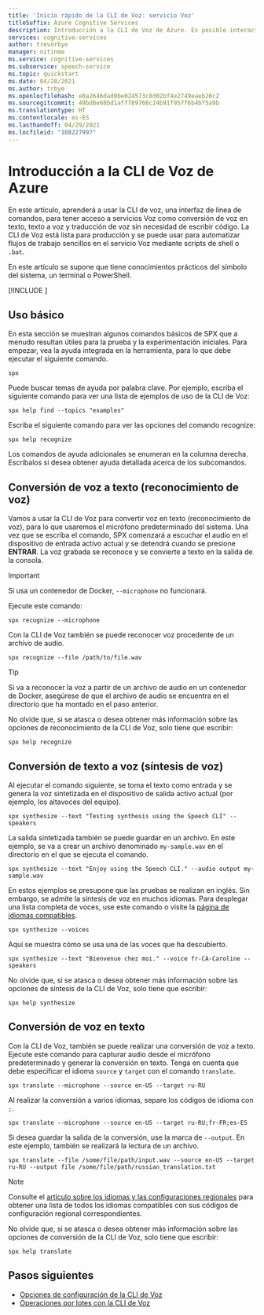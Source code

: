 ```yaml
---
title: 'Inicio rápido de la CLI de Voz: servicio Voz'
titleSuffix: Azure Cognitive Services
description: Introducción a la CLI de Voz de Azure. Es posible interactuar con los servicios Voz como conversión de voz en texto, texto a voz y traducción de voz sin tener que escribir ni una sola línea de código.
services: cognitive-services
author: trevorbye
manager: nitinme
ms.service: cognitive-services
ms.subservice: speech-service
ms.topic: quickstart
ms.date: 04/28/2021
ms.author: trbye
ms.openlocfilehash: e0a2646dad0be024573c8d02bf4e2749eaeb20c2
ms.sourcegitcommit: 49bd8e68bd1aff789766c24b91f957f6b4bf5a9b
ms.translationtype: HT
ms.contentlocale: es-ES
ms.lasthandoff: 04/29/2021
ms.locfileid: "108227997"
---
```

# <a name="get-started-with-the-azure-speech-cli"></a>Introducción a la CLI de Voz de Azure

En este artículo, aprenderá a usar la CLI de voz, una interfaz de línea de comandos, para tener acceso a servicios Voz como conversión de voz en texto, texto a voz y traducción de voz sin necesidad de escribir código. La CLI de Voz está lista para producción y se puede usar para automatizar flujos de trabajo sencillos en el servicio Voz mediante scripts de shell o `.bat`.

En este artículo se supone que tiene conocimientos prácticos del símbolo del sistema, un terminal o PowerShell.

[!INCLUDE [](includes/spx-setup.md)]

## <a name="basic-usage"></a>Uso básico

En esta sección se muestran algunos comandos básicos de SPX que a menudo resultan útiles para la prueba y la experimentación iniciales. Para empezar, vea la ayuda integrada en la herramienta, para lo que debe ejecutar el siguiente comando.

```console
spx
```

Puede buscar temas de ayuda por palabra clave. Por ejemplo, escriba el siguiente comando para ver una lista de ejemplos de uso de la CLI de Voz:

```console
spx help find --topics "examples"
```

Escriba el siguiente comando para ver las opciones del comando recognize:

```console
spx help recognize
```

Los comandos de ayuda adicionales se enumeran en la columna derecha. Escríbalos si desea obtener ayuda detallada acerca de los subcomandos.

## <a name="speech-to-text-speech-recognition"></a>Conversión de voz a texto (reconocimiento de voz)

Vamos a usar la CLI de Voz para convertir voz en texto (reconocimiento de voz), para lo que usaremos el micrófono predeterminado del sistema. Una vez que se escriba el comando, SPX comenzará a escuchar el audio en el dispositivo de entrada activo actual y se detendrá cuando se presione **ENTRAR**. La voz grabada se reconoce y se convierte a texto en la salida de la consola.

>[!IMPORTANT]
> Si usa un contenedor de Docker, `--microphone` no funcionará.

Ejecute este comando:

```console
spx recognize --microphone
```

Con la CLI de Voz también se puede reconocer voz procedente de un archivo de audio.

```console
spx recognize --file /path/to/file.wav
```

> [!TIP]
> Si va a reconocer la voz a partir de un archivo de audio en un contenedor de Docker, asegúrese de que el archivo de audio se encuentra en el directorio que ha montado en el paso anterior.

No olvide que, si se atasca o desea obtener más información sobre las opciones de reconocimiento de la CLI de Voz, solo tiene que escribir:

```console
spx help recognize
```

## <a name="text-to-speech-speech-synthesis"></a>Conversión de texto a voz (síntesis de voz)

Al ejecutar el comando siguiente, se toma el texto como entrada y se genera la voz sintetizada en el dispositivo de salida activo actual (por ejemplo, los altavoces del equipo).

```console
spx synthesize --text "Testing synthesis using the Speech CLI" --speakers
```

La salida sintetizada también se puede guardar en un archivo. En este ejemplo, se va a crear un archivo denominado `my-sample.wav` en el directorio en el que se ejecuta el comando.

```console
spx synthesize --text "Enjoy using the Speech CLI." --audio output my-sample.wav
```

En estos ejemplos se presupone que las pruebas se realizan en inglés. Sin embargo, se admite la síntesis de voz en muchos idiomas. Para desplegar una lista completa de voces, use este comando o visite la [página de idiomas compatibles](./language-support.md).

```console
spx synthesize --voices
```

Aquí se muestra cómo se usa una de las voces que ha descubierto.

```console
spx synthesize --text "Bienvenue chez moi." --voice fr-CA-Caroline --speakers
```

No olvide que, si se atasca o desea obtener más información sobre las opciones de síntesis de la CLI de Voz, solo tiene que escribir:

```console
spx help synthesize
```

## <a name="speech-to-text-translation"></a>Conversión de voz en texto

Con la CLI de Voz, también se puede realizar una conversión de voz a texto. Ejecute este comando para capturar audio desde el micrófono predeterminado y generar la conversión en texto. Tenga en cuenta que debe especificar el idioma `source` y `target` con el comando `translate`.

```console
spx translate --microphone --source en-US --target ru-RU
```

Al realizar la conversión a varios idiomas, separe los códigos de idioma con `;`.

```console
spx translate --microphone --source en-US --target ru-RU;fr-FR;es-ES
```

Si desea guardar la salida de la conversión, use la marca de `--output`. En este ejemplo, también se realizará la lectura de un archivo.

```console
spx translate --file /some/file/path/input.wav --source en-US --target ru-RU --output file /some/file/path/russian_translation.txt
```

> [!NOTE]
> Consulte el [artículo sobre los idiomas y las configuraciones regionales](language-support.md) para obtener una lista de todos los idiomas compatibles con sus códigos de configuración regional correspondientes.

No olvide que, si se atasca o desea obtener más información sobre las opciones de conversión de la CLI de Voz, solo tiene que escribir:

```console
spx help translate
```

## <a name="next-steps"></a>Pasos siguientes

* [Opciones de configuración de la CLI de Voz](./spx-data-store-configuration.md)
* [Operaciones por lotes con la CLI de Voz](./spx-batch-operations.md)
